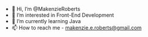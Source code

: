 - 👋 Hi, I’m @MakenzieRoberts
- 👀 I’m interested in Front-End Development
- 🌱 I’m currently learning Java
- 📫 How to reach me - makenzie.e.roberts@gmail.com
